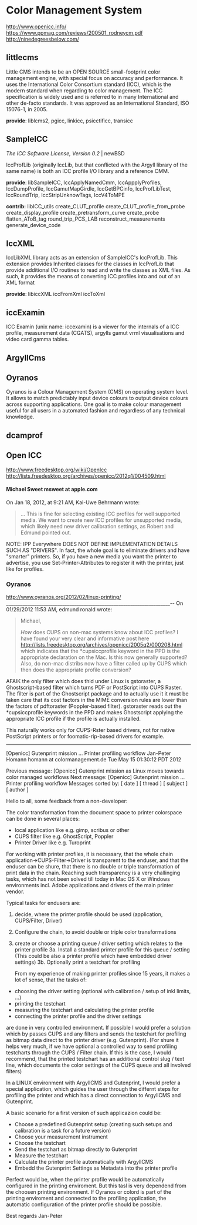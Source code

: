 Color Management System
===

<http://www.openicc.info/>
<https://www.ppmag.com/reviews/200501_rodneycm.pdf>
<http://ninedegreesbelow.com/>

## littlecms

Little CMS intends to be an OPEN SOURCE small-footprint color management engine, with special focus on accuracy and performance. It uses the International Color Consortium standard (ICC), which is the modern standard when regarding to color management. The ICC specification is widely used and is referred to in many International and other de-facto standards. It was approved as an International Standard, ISO 15076-1, in 2005.

**provide**: liblcms2, pgicc, linkicc, psicctificc, transicc

## SampleICC

*The ICC Software License, Version 0.2* | newBSD

IccProfLib (originally IccLib, but that conflicted with the Argyll library of
the same name) is both an ICC profile I/O library and a reference CMM.

**provide**: libSampleICC, IccApplyNamedCmm, IccAppplyProfiles, IccDumpProfile, IccGamutMapGirdle, IccGetBPCinfo, IccProfLibTest, IccRoundTrip, IccStripUnknowTags, IccV4ToMPE

**contrib:**
libICC_utils
create_CLUT_profile 
create_CLUT_profile_from_probe
create_display_profile
create_pretransform_curve
create_probe 
flatten_AToB_tag
round_trip_PCS_LAB
reconstruct_measurements
generate_device_code

## IccXML

IccLibXML library acts as an extension of SampleICC's IccProfLib.
This extension provides Inherited classes for the classes in IccProfLib
that provide additional I/O routines to read and write the classes as
XML files.  As such, it provides the means of converting ICC profiles
into and out of an XML format

**provide**:
libiccXML
iccFromXml
iccToXml

## iccExamin

ICC Examin (unix name: iccexamin) is a viewer for the internals of a ICC profile, measurement data (CGATS), argylls gamut vrml visualisations and video card gamma tables. 

## ArgyllCms

## Oyranos

Oyranos is a Colour Management System (CMS) on operating system level. It allows to match predictably input device colours to output device colours across supporting applications. One goal is to make colour management useful for all users in a automated fashion and regardless of any technical knowledge.

## dcamprof

## Open ICC

<http://www.freedesktop.org/wiki/OpenIcc>
<http://lists.freedesktop.org/archives/openicc/2012q1/004509.html>

#### Michael Sweet msweet at apple.com

On Jan 18, 2012, at 9:21 AM, Kai-Uwe Behrmann wrote:

> ...
> This is fine for selecting existing ICC profiles for well supported media. We want to create new ICC profiles for unsupported media, which likely need new driver calibration settings, as Robert and Edmund pointed out.

NOTE: IPP Everywhere DOES NOT DEFINE IMPLEMENTATION DETAILS SUCH AS "DRIVERS".  In fact, the whole goal is to eliminate drivers and have "smarter" printers. So, if you have a new media you want the printer to advertise, you use Set-Printer-Attributes to register it with the printer, just like for profiles.

### Oyranos

<http://www.oyranos.org/2012/02/linux-printing/>
______________________________________________________________________--
On 01/29/2012 11:53 AM, edmund ronald wrote:

> Michael,
> 
>   *How* does CUPS on non-mac systems know about ICC profiles?
>   I have found your very clear and informative post here
> <http://lists.freedesktop.org/archives/openicc/2005q2/000208.html>
> which indicates that the *cupsiccprofile keyword in the PPD is the
> appropriate declaration on the Mac. Is this now generally supported?
>   Also, do non-mac distribs now have a filter called up by CUPS which
> then does the appropriate profile conversion?

AFAIK the only filter which does thid under Linux is gstoraster, a 
Ghostscript-based filter which turns PDF or PostScript into CUPS Raster. 
The filter is part of the Ghostscript package and to actually use it it 
must be taken care that its cost factors in the MIME conversion rules 
are lower than the factors of pdftoraster (Poppler-based filter). 
gstoraster reads out the *cupsiccprofile keywords in the PPD and makes 
Ghostscript applying the appropriate ICC profile if the profile is 
actually installed.

This naturally works only for CUPS-Rster based drivers, not for native 
PostScript printers or for foomatic-rip-based drivers for example.

______________________________________________________________________

[Openicc] Gutenprint mission ... Printer profiling workflow
Jan-Peter Homann homann at colormanagement.de
Tue May 15 01:30:12 PDT 2012

Previous message: [Openicc] Gutenprint mission as Linux moves towards color managed workflows
Next message: [Openicc] Gutenprint mission ... Printer profiling workflow
Messages sorted by: [ date ] [ thread ] [ subject ] [ author ]

Hello to all, some feedback from a non-developer:

The color transformation from the document space to printer colorspace 
can be done in several places:

- local application like e.g. gimp, scribus or other
- CUPS filter like e.g. GhostScript, Poppler
- Printer Driver like e.g. Turoprint

For working with printer profiles, it is necessary, that the whole chain 
application->CUPS-Filter->Driver is transparent to the enduser, and that 
the enduser can be shure, that there is no double or triple 
transformation of print data in the chain. Reaching such transparency is 
a very challinging tasks, which has not been solved till today in Mac OS 
X or Windows environments incl. Adobe applications and drivers of the 
main printer vendor.

Typical tasks for endusers are:

1) decide, where the printer profile should be used (application, 
   CUPS/Filter, Driver)

2) Configure the chain, to avoid double or triple color transformations

3) create or choose a printing queue / driver setting which relates to 
   the printer profile
   3a. Install a standard printer profile for this queue / setting 
   (This could be also a printer profile which have embedded driver settings)
   3b. Optionally print a testchart  for profiling
   
   From my experience of making printer profiles since 15 years, it makes 
   a lot of sense, that the tasks of:
- choosing the driver setting (optional with calibration / setup of inkl 
  limits, ...)
- printing the testchart
- measuring the testchart and calculating the printer profile
- connecting the printer profile and the driver settings

are done in very controlled environment. If possible I would prefer a 
solution which by passes CUPS and any filters and sends the testchart 
for profiling as bitmap data direct to the printer driver (e.g. 
Gutenprint).
(For shure it helps very much, if we have optional a controlled way to 
send profiling testcharts through the CUPS / Filter chain. If this is 
the case, I would recommend, that the printed testchart has an 
additional control slug / text line, which documents the color settings 
of the CUPS queue and all involved filters)

In a LINUX environment with ArgyllCMS and Gutenprint, I would prefer a 
special application, which guides the user through the differnt steps 
for profiling the printer and which has a direct connection to ArgyllCMS 
and Gutenprint.

A basic scenario for a first version of such applicazion could be:

- Choose a predefined Gutenprint setup (creating such setups and 
  calibration is a task for a future version)
- Choose your measurement instrument
- Choose the testchart
- Send the testchart as bitmap directly to Gutenprint
- Measure the testchart
- Calculate the printer profile automatically with ArgyllCMS
- Embedd the Gutenprint Settings as Metadata into the printer profile

Perfect would be, when the printer profile would be automatically 
configured in the printing enviroment. But this tasl is very dependend 
from the choosen printing environment. If Oyranos or colord is part of 
the printing enviroment and connected to the profiling application, the 
automatic configuration of the printer profile should be possible.

Best regards
Jan-Peter
